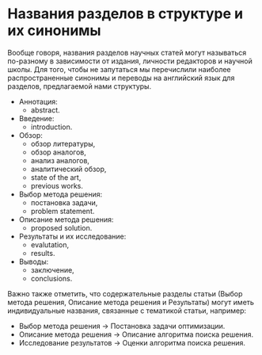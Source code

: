 # Названия разделов в структуре и их синонимы

Вообще говоря, названия разделов научных статей могут называться по-разному в зависимости от издания, личности редакторов и научной школы. Для того, чтобы не запутаться мы перечислили наиболее распространенные синонимы и переводы на английский язык для разделов, предлагаемой нами структуры.

* Аннотация:
  * abstract.
* Введение:
  * introduction.
* Обзор:
  * обзор литературы,
  * обзор аналогов,
  * анализ аналогов,
  * аналитический обзор,
  * state of the art,
  * previous works.
* Выбор метода решения:
  * постановка задачи,
  * problem statement.
* Описание метода решения:
  * proposed solution.
* Результаты и их исследование:
  * evalutation,
  * results.
* Выводы:
  * заключение,
  * conclusions.

Важно также отметить, что содержательные разделы статьи \(Выбор метода решения, Описание метода решения и Результаты\) могут иметь индивидуальные названия, связанные с тематикой статьи, например:

* Выбор метода решения -&gt; Постановка задачи оптимизации.
* Описание метода решения -&gt; Описание алгоритма поиска решения.
* Исследование результатов -&gt; Оценки алгоритма поиска решения.


